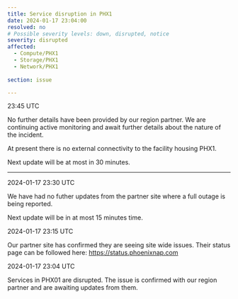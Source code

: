 ```yaml
---
title: Service disruption in PHX1
date: 2024-01-17 23:04:00
resolved: no
# Possible severity levels: down, disrupted, notice
severity: disrupted 
affected:
  - Compute/PHX1
  - Storage/PHX1
  - Network/PHX1
    
section: issue

---
```


23:45 UTC

No further details have been provided by our region partner. We are continuing active monitoring and await further details about the nature of the incident.

At present there is no external connectivity to the facility housing PHX1.

Next update will be at most in 30 minutes.

---

2024-01-17 23:30 UTC

We have had no futher updates from the partner site where a full outage is being reported. 

Next update will be in at most 15 minutes time.

2024-01-17 23:15 UTC

Our partner site has confirmed they are seeing site wide issues. Their status page can be followed here: https://status.phoenixnap.com

2024-01-17 23:04 UTC

Services in PHX01 are disrupted. The issue is confirmed with our region partner and are awaiting updates from them. 


